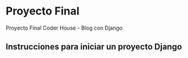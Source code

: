# Proyecto Final

Proyecto Final Coder House - Blog con Django

## Instrucciones para iniciar un proyecto Django
